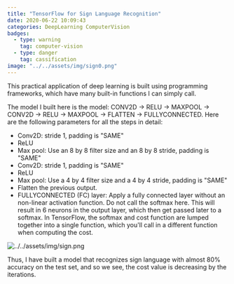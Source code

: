 ```yaml
---
title: "TensorFlow for Sign Language Recognition"
date: 2020-06-22 10:09:43
categories: DeepLearning ComputerVision
badges:
  - type: warning
    tag: computer-vision
  - type: danger
    tag: cassification
image: "../../assets/img/sign0.png"
---
```


This practical application of deep learning is built using programming frameworks, which have many built-in functions I can simply call.

<!--more-->

The model I built here is the model: CONV2D -> RELU -> MAXPOOL -> CONV2D -> RELU -> MAXPOOL -> FLATTEN -> FULLYCONNECTED.
Here are the following parameters for all the steps in detail:

- Conv2D: stride 1, padding is "SAME"
- ReLU
- Max pool: Use an 8 by 8 filter size and an 8 by 8 stride, padding is "SAME"
- Conv2D: stride 1, padding is "SAME"
- ReLU
- Max pool: Use a 4 by 4 filter size and a 4 by 4 stride, padding is "SAME"
- Flatten the previous output.
- FULLYCONNECTED (FC) layer: Apply a fully connected layer without an non-linear activation function. Do not call the softmax here. This will result in 6 neurons in the output layer, which then get passed later to a softmax. In TensorFlow, the softmax and cost function are lumped together into a single function, which you'll call in a different function when computing the cost.

![../../assets/img/sign.png](../../assets/img/sign.png)

Thus, I have built a model that recognizes sign language with almost 80% accuracy on the test set, and so we see, the cost value is decreasing by the iterations.

